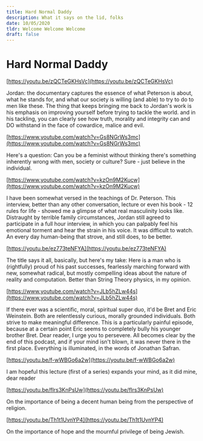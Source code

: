 ```yaml
---
title: Hard Normal Daddy
description: What it says on the lid, folks
date: 10/05/2020
tldr: Welcome Welcome Welcome
draft: false
---
```


# Hard Normal Daddy

[https://youtu.be/zQCTeGKHsVc](https://youtu.be/zQCTeGKHsVc)

Jordan: the documentary captures the essence of what Peterson is about, what he stands for, and what our society is willing (and able) to try to do to men like these. The thing that keeps bringing me back to Jordan's work is his emphasis on improving yourself before trying to tackle the world. and in his tackling, you can clearly see how truth, morality and integrity can and DO withstand in the face of cowardice, malice and evil. 

[https://www.youtube.com/watch?v=Gs8NGrWs3mc](https://www.youtube.com/watch?v=Gs8NGrWs3mc)

Here's a question: Can you be a feminist without thinking there's something inherently wrong with men, society or culture? Sure - just believe in the individual.

[https://www.youtube.com/watch?v=kzOn9M2Kucw](https://www.youtube.com/watch?v=kzOn9M2Kucw)

I have been somewhat versed in the teachings of Dr. Peterson. This interview, better than any other conversation, lecture or even his book - 12 rules for life - showed me a glimpse of what real masculinity looks like. Distraught by terrible family circumstances, Jordan still agreed to participate in a full hour interview, in which you can palpably feel his emotional torment and hear the strain in his voice. It was difficult to watch. An every day human-being that strove, and still does, to be better.

[https://youtu.be/ez773teNFYA](https://youtu.be/ez773teNFYA)

The title says it all, basically, but here's my take: Here is a man who is (rightfully) proud of his past successes, fearlessly marching forward with new, somewhat radical, but mostly compelling ideas about the nature of reality and computation. Better than String Theory physics, in my opinion.

[https://www.youtube.com/watch?v=JLb5hZLw44s](https://www.youtube.com/watch?v=JLb5hZLw44s)

If there ever was a scientific, moral, spiritual super duo, it'd be Bret and Eric Weinstein. Both are relentlessly curious, morally grounded individuals. Both strive to make meaningful difference. This is a particularly painful episode, because at a certain point Eric seems to completely bully his younger brother Bret. Dear reader, I urge you to persevere. All becomes clear by the end of this podcast, and if your mind isn't blown, it was never there in the first place. Everything is illuminated, in the words of Jonathan Safran.

[https://youtu.be/f-wWBGo6a2w](https://youtu.be/f-wWBGo6a2w)

I am hopeful this lecture (first of a series) expands your mind, as it did mine, dear reader

[https://youtu.be/fIrs3KnPsUw](https://youtu.be/fIrs3KnPsUw)

On the importance of being a decent human being from the perspective of religion.

[https://youtu.be/Th1t1UvnYP4](https://youtu.be/Th1t1UvnYP4)

On the importance of hope and the mournful privilege of being Jewish.